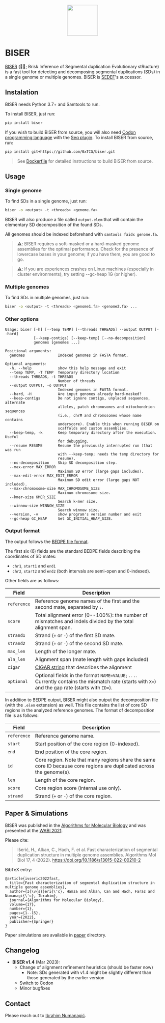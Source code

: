 <p align="center">
  <img src="https://em-content.zobj.net/thumbs/240/twitter/348/oyster_1f9aa.png" height=100 />
</p>

# BISER

[BISER](https://en.wiktionary.org/wiki/biser#Serbo-Croatian) (🦪🔮; Brisk Inference of Segmental duplication Evolutionary stRucture) is
a fast tool for detecting and decomposing segmental duplications (SDs) in a single genome
or multiple genomes.
BISER is [SEDEF](https://github.com/vpc-ccg/sedef)'s successor.

## Instalation

BISER needs Python 3.7+ and Samtools to run.

To install BISER, just run:
```bash
pip install biser
```

If you wish to build BISER from source, you will also need
[Codon programming language](https://github.com/exaloop/codon/)
with the [Seq plugin](https://github.com/exaloop/seq).
To install BISER from source, run:
```bash
pip install git+https://github.com/0xTCG/biser.git
```

> See [Dockerfile](Dockerfile) for detailed instructions to build BISER from source.

## Usage
### Single genome

To find SDs in a single genome, just run:
```bash
biser -o <output> -t <threads> <genome.fa>
```

BISER will also produce a file called `output.elem` that will contain the elementary SD
decomposition of the found SDs.

All genomes should be indexed beforehand with `samtools faidx genome.fa`.

> ⚠️: BISER requires a soft-masked or a hard-masked genome assemblies for
> the optimal performance.
> Check for the presence of lowercase bases in your genome; if you have them,
> you are good to go.

> ⚠️: If you are experiences crashes on Linux machines (especially in cluster environments),
> try setting --gc-heap 1G (or higher).

### Multiple genomes

To find SDs in multiple genomes, just run:
```bash
biser -o <output> -t <threads> <genome1.fa> <genome2.fa> ...
```

### Other options

```
Usage: biser [-h] [--temp TEMP] [--threads THREADS] --output OUTPUT [--hard]
             [--keep-contigs] [--keep-temp] [--no-decomposition]
             genomes [genomes ...]

Positional arguments:
  genomes               Indexed genomes in FASTA format.

Optional arguments:
  -h, --help            show this help message and exit
  --temp TEMP, -T TEMP  Temporary directory location
  --threads THREADS, -t THREADS
                        Number of threads
  --output OUTPUT, -o OUTPUT
                        Indexed genomes in FASTA format.
  --hard, -H            Are input genomes already hard-masked?
  --keep-contigs        Do not ignore contigs, unplaced sequences, alternate
                        alleles, patch chromosomes and mitochondrion sequences
                        (i.e., chrM and chromosomes whose name contains
                        underscore). Enable this when running BISER on
                        scaffolds and custom assemblies.
  --keep-temp, -k       Keep temporary directory after the execution. Useful
                        for debugging.
  --resume RESUME       Resume the previously interrupted run (that was run
                        with --keep-temp; needs the temp directory for
                        resume).
  --no-decomposition    Skip SD decomposition step.
  --max-error MAX_ERROR
                        Maximum SD error (large gaps includes).
  --max-edit-error MAX_EDIT_ERROR
                        Maximum SD edit error (large gaps NOT included).
  --max-chromosome-size MAX_CHROMOSOME_SIZE
                        Maximum chromosome size.
  --kmer-size KMER_SIZE
                        Search k-mer size.
  --winnow-size WINNOW_SIZE
                        Search winnow size.
  --version, -v         show program's version number and exit
  --gc-heap GC_HEAP     Set GC_INITIAL_HEAP_SIZE.
```

### Output format

The output follows the [BEDPE file format](https://bedtools.readthedocs.io/en/latest/content/general-usage.html#bedpe-format).

The first six (6) fields are the standard BEDPE fields describing the coordinates of SD mates:
- `chr1`, `start1` and `end1`
- `chr2`, `start2` and `end2` (both intervals are semi-open and 0-indexed).

Other fields are as follows:

| Field              | Description |
|--------------------|--------------------|
| `reference`        | Reference genome names of the first and the second mate, separated by `:`. |
| `score`            | Total alignment error (0--100\%): the number of mismatches and indels divided by the total alignment span.  |
| `strand1`          | Strand (`+` or `-`) of the first SD mate. |
| `strand2`          | Strand (`+` or `-`) of the second SD mate. |
| `max_len`          | Length of the longer mate. |
| `aln_len`          | Alignment span (mate length with gaps included) |
| `cigar`            | [CIGAR string](https://samtools.github.io/hts-specs/SAMv1.pdf) that describes the alignment |
| `optional`         | Optional fields in the format `NAME=VALUE;...`. Currently contains the mismatch rate (starts with `X=`) and the gap rate (starts with `ID=`). |

In addition to BEDPE output, BISER might also output the decomposition file (with the `.elem` extension) as well.
This file contains the list of core SD regions in the analyzed reference genomes.
The format of decomposition file is as follows:

| Field              | Description |
|--------------------|--------------------|
| `reference`        | Reference genome name. |
| `start`            | Start position of the core region (0-indexed). |
| `end`              | End position of the core region. |
| `id`               | Core region. Note that many regions share the same core ID because core regions are duplicated across the genome(s). |
| `len`              | Length of the core region. |
| `score`            | Core region score (internal use only). |
| `strand`           | Strand (`+` or `-`) of the core region. |

## Paper & Simulations

BISER was published in the [Algorithms for Molecular Biology](https://link.springer.com/article/10.1186/s13015-022-00210-2) and was presented at the [WABI 2021](https://drops.dagstuhl.de/opus/volltexte/2021/14368/pdf/LIPIcs-WABI-2021-15.pdf).

Please cite:
> Išerić, H., Alkan, C., Hach, F. et al. Fast characterization of segmental duplication structure in multiple genome assemblies. Algorithms Mol Biol 17, 4 (2022). https://doi.org/10.1186/s13015-022-00210-2

BibTeX entry:
```
@article{ivseric2022fast,
  title={Fast characterization of segmental duplication structure in multiple genome assemblies},
  author={I{\v{s}}eri{\'c}, Hamza and Alkan, Can and Hach, Faraz and Numanagi{\'c}, Ibrahim},
  journal={Algorithms for Molecular Biology},
  volume={17},
  number={1},
  pages={1--15},
  year={2022},
  publisher={Springer}
}
```

Paper simulations are available in [paper](paper/) directory.

## Changelog

- **BISER v1.4** (Mar 2023):
  - Change of alignment refinement heuristics (should be faster now)
    - Note: SDs generated with v1.4 might be slightly different
      than those generated by the earlier version
  - Switch to Codon
  - Minor bugfixes

## Contact

Please reach out to [Ibrahim Numanagić](mailto:inumanag_at_uvic_dot_ca).
